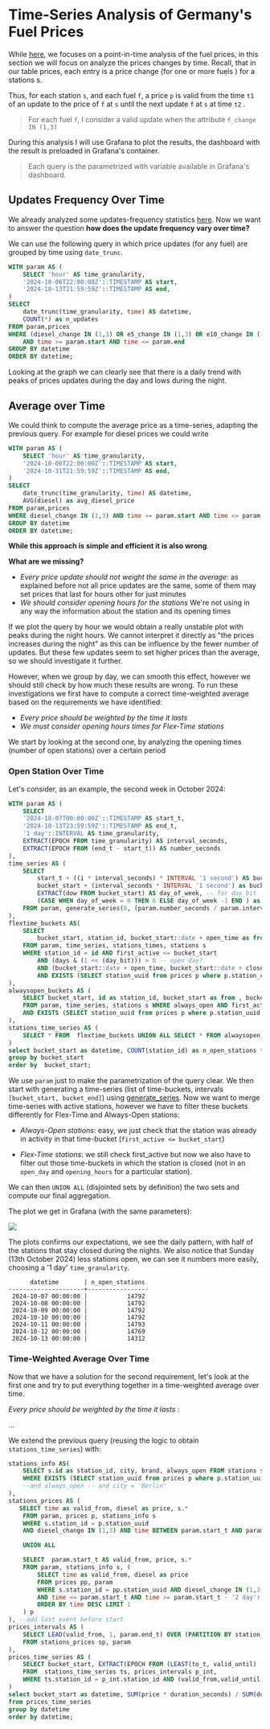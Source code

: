 # Time-Series Analysis of Germany's Fuel Prices

While [here](README.md), we focuses on a point-in-time analysis of the fuel prices, in this section we will focus on analyze the prices changes by time. Recall, that in our table prices, each entry is a price change (for one or more fuels ) for a stations s. 

Thus, for each station `s`, and each fuel `f`, a price `p` is valid from the time `t1` of an update to the price of `f` at `s` until the next update  `f` at `s`  at time `t2` .

> For each fuel `f`, I consider a valid update when the attribute `f_change IN (1,3)`

During this analysis I will use Grafana to plot the results, the dashboard with the result is preloaded in Grafana's container.

> Each query is the parametrized with variable available in Grafana's dashboard.

## Updates Frequency Over Time

We already analyzed some updates-frequency statistics [here](updates_frequencies). Now we want to answer the question **how does the update frequency vary over time?** 

We can use the following query in which price updates (for any fuel) are grouped by time using `date_trunc`. 

```sql
WITH param AS (
    SELECT 'hour' AS time_granularity,
    '2024-10-06T22:00:00Z'::TIMESTAMP AS start,
    '2024-10-13T21:59:59Z'::TIMESTAMP AS end,
)
SELECT 
    date_trunc(time_granularity, time) AS datetime,
    COUNT(*) as n_updates
FROM param,prices
WHERE (diesel_change IN (1,3) OR e5_change IN (1,3) OR e10_change IN (1,3))
 	AND time >= param.start AND time <= param.end
GROUP BY datetime
ORDER BY datetime;
```


Looking at the graph we can clearly see that there is a daily trend with peaks of prices updates during the day and lows during the night.

## Average over Time

We could think to compute the average price as a time-series, adapting the previous query. For example for diesel prices we could write

```sql
WITH param AS (
    SELECT 'hour' AS time_granularity,
    '2024-10-06T22:00:00Z'::TIMESTAMP AS start,
    '2024-10-31T21:59:59Z'::TIMESTAMP AS end,
)
SELECT 
    date_trunc(time_granularity, time) AS datetime,
    AVG(diesel) as avg_diesel_price
FROM param,prices
WHERE diesel_change IN (1,3) AND time >= param.start AND time <= param.end
GROUP BY datetime
ORDER BY datetime;
```

**While this approach is simple and efficient it is also wrong**.

**What are we missing?**

- *Every price update should not weight the same in the average*: as explained before not all price updates are the same, some of them may set prices that last for hours other for just minutes
- *We should consider opening hours for the stations* We're not using in any way the information about the station and its opening times

If we plot the query by hour we would obtain a really unstable plot with peaks during the night hours. We cannot interpret it directly as "the prices increases during the night" as this can be influence by the fewer number of updates. But these few updates seem to set higher prices than the average, so we should investigate it further.

However, when we group by day, we can smooth this effect, however we should still check by how much these results are wrong. To run these investigations we first have to compute a correct time-weighted average based on the requirements we have identified:

- *Every price should be weighted by the time it lasts*
- *We must consider opening hours times for Flex-Time stations*

We start by looking at the second one, by analyzing the opening times (number of open stations) over a certain period

### Open Station Over Time

Let's consider, as an example, the second week in October 2024:

```sql
WITH param AS (
    SELECT
    '2024-10-07T00:00:00Z'::TIMESTAMP AS start_t,
    '2024-10-13T23:59:59Z'::TIMESTAMP AS end_t,
    '1 day'::INTERVAL AS time_granularity,
    EXTRACT(EPOCH FROM time_granularity) AS interval_seconds,
    EXTRACT(EPOCH FROM (end_t - start_t)) AS number_seconds
),
time_series AS (
    SELECT  
        start_t + ((i * interval_seconds) * INTERVAL '1 second') AS bucket_start, 
        bucket_start + (interval_seconds * INTERVAL '1 second') as bucket_end,
        EXTRACT(dow FROM bucket_start) AS day_of_week, -- for day_bit
        (CASE WHEN day_of_week = 0 THEN 6 ELSE day_of_week -1 END ) as day_bit --for flextime stations
    FROM param, generate_series(0, (param.number_seconds / param.interval_seconds)) AS i
),
flextime_buckets AS(
    SELECT
        bucket_start, station_id, bucket_start::date + open_time as from , bucket_end::date + close_time as to
    FROM param, time_series, stations_times, stations s
    WHERE station_id = id AND first_active <= bucket_start
        AND (days & (1 << (day_bit))) > 0 -- open day?
        AND (bucket_start::date + open_time, bucket_start::date + close_time) OVERLAPS (bucket_start, bucket_end) -- opening hours?
        AND EXISTS (SELECT station_uuid from prices p where p.station_uuid = s.id AND p.time BETWEEN param.start_t AND param.end_t)-- avoid inactive stations
),
alwaysopen_buckets AS (
    SELECT bucket_start, id as station_id, bucket_start as from , bucket_end as to
    FROM param, time_series, stations s WHERE always_open AND first_active <= bucket_start
    AND EXISTS (SELECT station_uuid from prices p where p.station_uuid = s.id AND p.time BETWEEN param.start_t AND param.end_t)-- avoid inactive stations
),
stations_time_series AS (
    SELECT * FROM  flextime_buckets UNION ALL SELECT * FROM alwaysopen_buckets
)
select bucket_start as datetime, COUNT(station_id) as n_open_stations from stations_time_series
group by bucket_start
order by  bucket_start;
```

We use `param` just to make the parametrization of the query clear. We then start with generating a time-series (list of time-buckets, intervals `[bucket_start, bucket_end]`) using [generate_series](https://www.postgresql.org/docs/current/functions-srf.html). Now we want to merge time-series with active stations, however we have to filter these buckets differently for Flex-Time and Always-Open stations:

- *Always-Open stations*: easy, we just check that the station was already in activity in that time-bucket (`first_active <= bucket_start`)

- *Flex-Time stations*: we still check first_active but now we also have to filter out those time-buckets in which the station is closed (not in an `open_day` and `opening_hours` for a particular station).

We can then `UNION ALL` (disjointed sets by definition) the two sets and compute our final aggregation.

The plot we get in Grafana (with the same parameters):

![](plots/openstations_ts.png)

The plots confirms our expectations, we see the daily pattern, with half of the stations that stay closed during the nights. We also notice that Sunday (13th October 2024) less stations open, we can see it numbers more easily, choosing a '1 day'  `time_granularity`.

```postgresql
      datetime       | n_open_stations 
---------------------+-----------------
 2024-10-07 00:00:00 |           14792
 2024-10-08 00:00:00 |           14792
 2024-10-09 00:00:00 |           14792
 2024-10-10 00:00:00 |           14792
 2024-10-11 00:00:00 |           14793
 2024-10-12 00:00:00 |           14769
 2024-10-13 00:00:00 |           14312
```



### Time-Weighted Average Over Time

Now that we have a solution for the second requirement, let's look at the first one and try to put everything together in a time-weighted average over time.

*Every price should be weighted by the time it lasts* :

...

We extend the previous query (reusing the logic to obtain `stations_time_series`) with:

```sql
stations_info AS(
    SELECT s.id as station_id, city, brand, always_open FROM stations s, param
    WHERE EXISTS (SELECT station_uuid from prices p where p.station_uuid = s.id AND p.time BETWEEN param.start_t AND param.end_t)-- avoid inactive stationsù
    --and always_open -- and city = 'Berlin'
),
stations_prices AS (
   SELECT time as valid_from, diesel as price, s.*
    FROM param, prices p, stations_info s
    WHERE s.station_id = p.station_uuid
    AND diesel_change IN (1,3) AND time BETWEEN param.start_t AND param.end_t

    UNION ALL

    SELECT  param.start_t AS valid_from, price, s.*
    FROM param, stations_info s, (
        SELECT time as valid_from, diesel as price
        FROM prices pp, param
        WHERE s.station_id = pp.station_uuid AND diesel_change IN (1,3)
        AND time <= param.start_t AND time >= param.start_t - '2 day'::INTERVAL 
        ORDER BY time DESC LIMIT 1
    ) p
), --add last event before start
prices_intervals AS (
    SELECT LEAD(valid_from, 1, param.end_t) OVER (PARTITION BY station_id ORDER BY valid_from) AS valid_until, sp.*
    FROM stations_prices sp, param
),
prices_time_series AS (
    SELECT bucket_start, EXTRACT(EPOCH FROM (LEAST(to_t, valid_until) - GREATEST(from_t, valid_from))) as duration_seconds, p_int.*
    FROM  stations_time_series ts, prices_intervals p_int,
    WHERE ts.station_id = p_int.station_id AND (valid_from,valid_until) OVERLAPS (from_t, to_t) --AND station_id = '12e6b614-87d4-4413-afd2-7dd783505ee8'
)
select bucket_start as datetime, SUM(price * duration_seconds) / SUM(duration_seconds) as avg_diesel_price,
from prices_time_series
group by datetime
order by datetime; 
```

